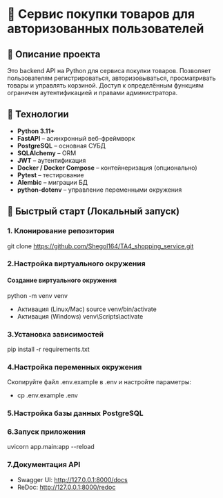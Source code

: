 # 🛒 Сервис покупки товаров для авторизованных пользователей

## 📌 Описание проекта

Это backend API на Python для сервиса покупки товаров. Позволяет пользователям регистрироваться, авторизовываться,
просматривать товары и управлять корзиной. Доступ к определённым функциям ограничен аутентификацией и правами
администратора.

## 🔧 Технологии

- **Python 3.11+**
- **FastAPI** – асинхронный веб-фреймворк
- **PostgreSQL** – основная СУБД
- **SQLAlchemy** – ORM
- **JWT** – аутентификация
- **Docker / Docker Compose** – контейнеризация (опционально)
- **Pytest** – тестирование
- **Alembic** – миграции БД
- **python-dotenv** – управление переменными окружения

## 🚀 Быстрый старт (Локальный запуск)

### 1. Клонирование репозитория

git clone https://github.com/Shegol164/TA4_shopping_service.git

### 2.Настройка виртуального окружения

#### Создание виртуального окружения
python -m venv venv
- Активация (Linux/Mac)
source venv/bin/activate
- Активация (Windows)
venv\Scripts\activate

### 3.Установка зависимостей
pip install -r requirements.txt

### 4.Настройка переменных окружения
Скопируйте файл .env.example в .env и настройте параметры:
- cp .env.example .env

### 5.Настройка базы данных PostgreSQL

### 6.Запуск приложения
uvicorn app.main:app --reload

### 7.Документация API
- Swagger UI: http://127.0.0.1:8000/docs
- ReDoc: http://127.0.0.1:8000/redoc


